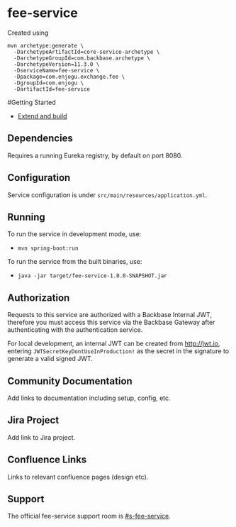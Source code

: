# fee-service
Created using

```shell
mvn archetype:generate \
  -DarchetypeArtifactId=core-service-archetype \
  -DarchetypeGroupId=com.backbase.archetype \
  -DarchetypeVersion=11.3.0 \
  -DserviceName=fee-service \
  -Dpackage=com.enjogu.exchange.fee \
  -DgroupId=com.enjogu \
  -DartifactId=fee-service
```

#Getting Started
* [Extend and build](https://community.backbase.com/documentation/ServiceSDK/latest/extend_and_build)

## Dependencies

Requires a running Eureka registry, by default on port 8080.

## Configuration

Service configuration is under `src/main/resources/application.yml`.

## Running

To run the service in development mode, use:
- `mvn spring-boot:run`

To run the service from the built binaries, use:
- `java -jar target/fee-service-1.0.0-SNAPSHOT.jar`

## Authorization

Requests to this service are authorized with a Backbase Internal JWT, therefore you must access this service via the 
Backbase Gateway after authenticating with the authentication service.

For local development, an internal JWT can be created from http://jwt.io, entering `JWTSecretKeyDontUseInProduction!` 
as the secret in the signature to generate a valid signed JWT.

## Community Documentation

Add links to documentation including setup, config, etc.

## Jira Project

Add link to Jira project.

## Confluence Links
Links to relevant confluence pages (design etc).

## Support

The official fee-service support room is [#s-fee-service](https://todo).
